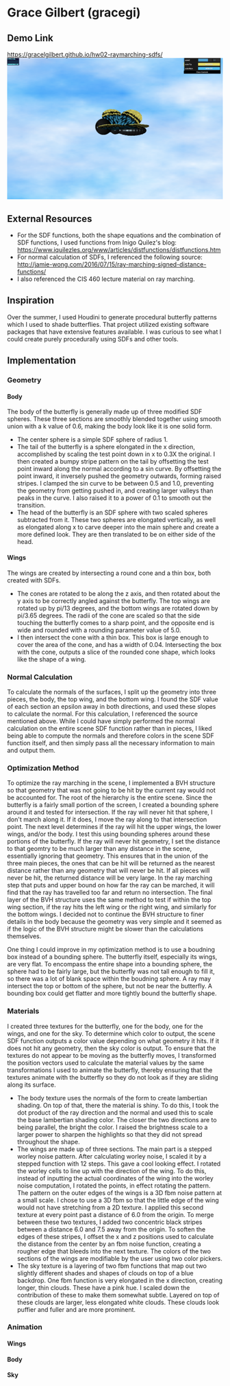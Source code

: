 # Grace Gilbert (gracegi)

## Demo Link
<https://gracelgilbert.github.io/hw02-raymarching-sdfs/>
![](MainImage.png)

## External Resources
- For the SDF functions, both the shape equations and the combination of SDF functions, I used functions from Inigo Quilez's blog:
<https://www.iquilezles.org/www/articles/distfunctions/distfunctions.htm>
- For normal calculation of SDFs, I referenced the following source:
<http://jamie-wong.com/2016/07/15/ray-marching-signed-distance-functions/>
- I also referenced the CIS 460 lecture material on ray marching.

## Inspiration
Over the summer, I used Houdini to generate procedural butterfly patterns which I used to shade butterflies. That project utilized existing software packages that have extensive features available. I was curious to see what I could create purely procedurally using SDFs and other tools.

## Implementation
### Geometry
#### Body
The body of the butterfly is generally made up of three modified SDF spheres. These three sections are smoothly blended together using smooth union with a k value of 0.6, making the body look like it is one solid form.
- The center sphere is a simple SDF sphere of radius 1. 
- The tail of the butterfly is a sphere elongated in the x direction, accomplished by scaling the test point down in x to 0.3X the original. I then created a bumpy stripe pattern on the tail by offsetting the test point inward along the normal according to a sin curve. By offsetting the point inward, it inversely pushed the geometry outwards, forming raised stripes. I clamped the sin curve to be between 0.5 and 1.0, preventing the geometry from getting pushed in, and creating larger valleys than peaks in the curve. I also raised it to a power of 0.1 to smooth out the transition. 
- The head of the butterfly is an SDF sphere with two scaled spheres subtracted from it. These two spheres are elongated vertically, as well as elongated along x to carve deeper into the main sphere and create a more defined look. They are then translated to be on either side of the head.
#### Wings
The wings are created by intersecting a round cone and a thin box, both created with SDFs.
- The cones are rotated to be along the z axis, and then rotated about the y axis to be correctly angled against the butterfly. The top wings are rotated up by pi/13 degrees, and the bottom wings are rotated down by pi/3.65 degrees. The radii of the cone are scaled so that the side touching the butterfly comes to a sharp point, and the opposite end is wide and rounded with a rounding parameter value of 5.0.
- I then intersect the cone with a thin box. This box is large enough to cover the area of the cone, and has a width of 0.04. Intersecting the box with the cone, outputs a slice of the rounded cone shape, which looks like the shape of a wing.
### Normal Calculation
To calculate the normals of the surfaces, I split up the geometry into three pieces, the body, the top wing, and the bottom wing. I found the SDF value of each section an epsilon away in both directions, and used these slopes to calculate the normal. For this calculation, I referenced the source mentioned above. While I could have simply performed the normal calculation on the entire scene SDF function rather than in pieces, I liked being able to compute the normals and therefore colors in the scene SDF function itself, and then simply pass all the necessary information to main and output them. 
### Optimization Method
To optimize the ray marching in the scene, I implemented a BVH structure so that geometry that was not going to be hit by the current ray would not be accounted for. The root of the hierarchy is the entire scene. Since the butterfly is a fairly small portion of the screen, I created a bounding sphere around it and tested for intersection. If the ray will never hit that sphere, I don't march along it. If it does, I move the ray along to that intersection point. The next level determines if the ray will hit the upper wings, the lower wings, and/or the body. I test this using bounding spheres around these portions of the butterfly. If the ray will never hit geometry, I set the distance to that geomtry to be much larger than any distance in the scene, essentially ignoring that geometry. This ensures that in the union of the three main pieces, the ones that can be hit will be returned as the nearest distance rather than any geometry that will never be hit. If all pieces will never be hit, the returned distance will be very large. In the ray marching step that puts and upper bound on how far the ray can be marched, it will find that the ray has travelled too far and return no intersection. The final layer of the BVH structure uses the same method to test if within the top wing section, if the ray hits the left wing or the right wing, and similarly for the bottom wings. I decided not to continue the BVH structure to finer details in the body because the geometry was very simple and it seemed as if the logic of the BVH structure might be slower than the calculations themselves.

One thing I could improve in my optimization method is to use a boudning box instead of a bounding sphere. The butterfly itself, especially its wings, are very flat. To encompass the entire shape into a bounding sphere, the sphere had to be fairly large, but the butterfly was not tall enough to fill it, so there was a lot of blank space within the boudning sphere. A ray may intersect the top or bottom of the sphere, but not be near the butterfly. A bounding box could get flatter and more tightly bound the butterfly shape.
### Materials
I created three textures for the butterfly, one for the body, one for the wings, and one for the sky. To determine which color to output, the scene SDF function outputs a color value depending on what geometry it hits. If it does not hit any geometry, then the sky color is output. To ensure that the textures do not appear to be moving as the butterfly moves, I transformed the position vectors used to calculate the material values by the same transformations I used to animate the butterfly, thereby ensuring that the textures animate with the butterfly so they do not look as if they are sliding along its surface.
- The body texture uses the normals of the form to create lambertian shading. On top of that, there the material is shiny. To do this, I took the dot product of the ray direction and the normal and used this to scale the base lambertian shading color. The closer the two directions are to being parallel, the bright the color. I raised the brightness scale to a larger power to sharpen the highlights so that they did not spread throughout the shape.
- The wings are made up of three sections. The main part is a stepped worley noise pattern. After calculating worley noise, I scaled it by a stepped function with 12 steps. This gave a cool looking effect. I rotated the worley cells to line up with the direction of the wing. To do this, instead of inputting the actual coordinates of the wing into the worley noise computation, I rotated the points, in effect rotating the pattern. The pattern on the outer edges of the wings is a 3D fbm noise pattern at a small scale. I chose to use a 3D fbm so that the little edge of the wing would not have stretching from a 2D texture. I applied this second texture at every point past a distance of 6.0 from the origin. To merge between these two textures, I added two concentric black stripes between a distance 6.0 and 7.5 away from the origin. To soften the edges of these stripes, I offset the x and z positions used to calculate the distance from the center by an fbm noise function, creating a rougher edge that bleeds into the next texture. The colors of the two sections of the wings are modifiable by the user using two color pickers. 
- The sky texture is a layering of two fbm functions that map out two slightly different shades and shapes of clouds on top of a blue backdrop. One fbm function is very elongated in the x direction, creating longer, thin clouds. These have a pink hue. I scaled down the contribution of these to make them somewhat subtle. Layered on top of these clouds are larger, less elongated white clouds. These clouds look puffier and fuller and are more prominent. 
### Animation
#### Wings
#### Body
#### Sky
